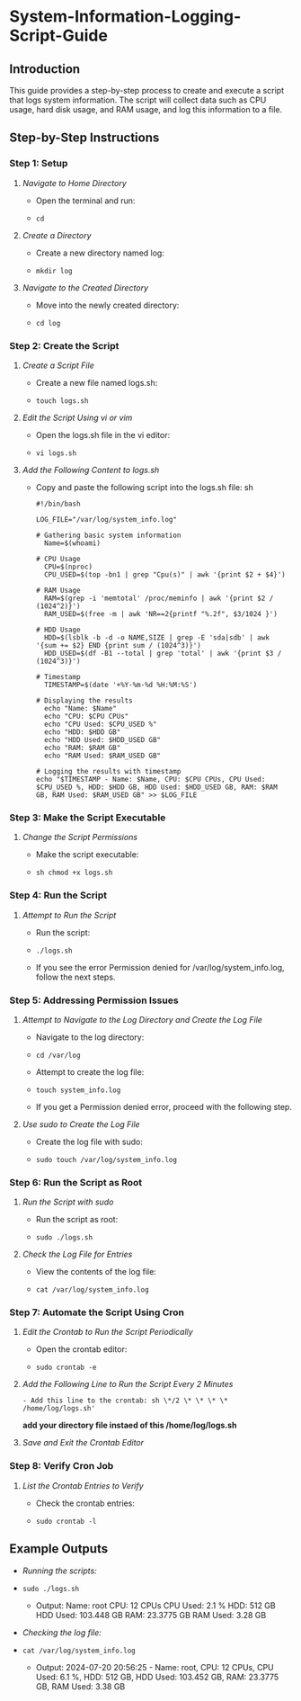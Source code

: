# System-Information-Logging-Script-Guide

## Introduction

This guide provides a step-by-step process to create and execute a
script that logs system information. The script will collect data such
as CPU usage, hard disk usage, and RAM usage, and log this information
to a file.

## Step-by-Step Instructions

### Step 1: Setup

1.  *Navigate to Home Directory*

    - Open the terminal and run:

    -     cd

3.  *Create a Directory*

    - Create a new directory named log:

    -     mkdir log

4.  *Navigate to the Created Directory*

    - Move into the newly created directory:

    -     cd log

### Step 2: Create the Script

1.  *Create a Script File*

    - Create a new file named logs.sh:

    -     touch logs.sh

3.  *Edit the Script Using vi or vim*

    - Open the logs.sh file in the vi editor:

    -     vi logs.sh

4.  *Add the Following Content to logs.sh*

    - Copy and paste the following script into the logs.sh file: sh
    
          #!/bin/bash

          LOG_FILE="/var/log/system_info.log"

          # Gathering basic system information
            Name=$(whoami)

          # CPU Usage 
            CPU=$(nproc) 
            CPU_USED=$(top -bn1 | grep "Cpu(s)" | awk '{print $2 + $4}')  

          # RAM Usage 
            RAM=$(grep -i 'memtotal' /proc/meminfo | awk '{print $2 / (1024^2)}') 
            RAM_USED=$(free -m | awk 'NR==2{printf "%.2f", $3/1024 }')  

          # HDD Usage 
            HDD=$(lsblk -b -d -o NAME,SIZE | grep -E 'sda|sdb' | awk '{sum += $2} END {print sum / (1024^3)}') 
            HDD_USED=$(df -B1 --total | grep 'total' | awk '{print $3 / (1024^3)}')  

          # Timestamp 
            TIMESTAMP=$(date '+%Y-%m-%d %H:%M:%S') 

          # Displaying the results 
            echo "Name: $Name" 
            echo "CPU: $CPU CPUs" 
            echo "CPU Used: $CPU_USED %" 
            echo "HDD: $HDD GB" 
            echo "HDD Used: $HDD_USED GB" 
            echo "RAM: $RAM GB" 
            echo "RAM Used: $RAM_USED GB" 

          # Logging the results with timestamp 
          echo "$TIMESTAMP - Name: $Name, CPU: $CPU CPUs, CPU Used: $CPU_USED %, HDD: $HDD GB, HDD Used: $HDD_USED GB, RAM: $RAM GB, RAM Used: $RAM_USED GB" >> $LOG_FILE 


### 

### Step 3: Make the Script Executable

1.  *Change the Script Permissions*

    - Make the script executable:
      
    -     sh chmod +x logs.sh

### Step 4: Run the Script

1.  *Attempt to Run the Script*

    - Run the script:

    -     ./logs.sh

    - If you see the error Permission denied for
      /var/log/system_info.log, follow the next steps.

### Step 5: Addressing Permission Issues

1.  *Attempt to Navigate to the Log Directory and Create the Log File*

    - Navigate to the log directory:

    -     cd /var/log

    - Attempt to create the log file:

    -     touch system_info.log

    - If you get a Permission denied error, proceed with the following
      step.

3.  *Use sudo to Create the Log File*

    - Create the log file with sudo:

    -     sudo touch /var/log/system_info.log

### Step 6: Run the Script as Root

1.  *Run the Script with sudo*

    - Run the script as root:

     -     sudo ./logs.sh

3.  *Check the Log File for Entries*

    - View the contents of the log file:
   
    -     cat /var/log/system_info.log

### Step 7: Automate the Script Using Cron

1.  *Edit the Crontab to Run the Script Periodically*

    - Open the crontab editor:
      
    -     sudo crontab -e

2.  *Add the Following Line to Run the Script Every 2 Minutes*

        - Add this line to the crontab: sh \*/2 \* \* \* \* /home/log/logs.sh'
      
    **add your directory file instaed of this /home/log/logs.sh**
    
4.  *Save and Exit the Crontab Editor*

### Step 8: Verify Cron Job

1.  *List the Crontab Entries to Verify*

    - Check the crontab entries:
      
    -     sudo crontab -l

## Example Outputs

- *Running the scripts:*
  
-     sudo ./logs.sh

  - Output: Name: root CPU: 12 CPUs CPU Used: 2.1 % HDD: 512 GB HDD 
    Used: 103.448 GB RAM: 23.3775 GB RAM Used: 3.28 GB 

- *Checking the log file:*
-     cat /var/log/system_info.log 

  - Output: 2024-07-20 20:56:25 - Name: root, CPU: 12 CPUs, CPU Used: 
    6.1 %, HDD: 512 GB, HDD Used: 103.452 GB, RAM: 23.3775 GB, RAM Used:
    3.38 GB 

